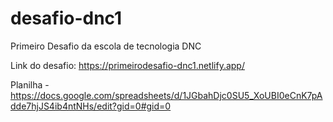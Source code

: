 # desafio-dnc1
Primeiro Desafio da escola de tecnologia DNC

Link do desafio: https://primeirodesafio-dnc1.netlify.app/

Planilha - https://docs.google.com/spreadsheets/d/1JGbahDjc0SU5_XoUBI0eCnK7pAdde7hjJS4ib4ntNHs/edit?gid=0#gid=0

